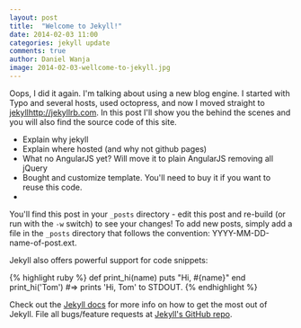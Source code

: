 ```yaml
---
layout: post
title:  "Welcome to Jekyll!"
date: 2014-02-03 11:00
categories: jekyll update
comments: true
author: Daniel Wanja
image: 2014-02-03-wellcome-to-jekyll.jpg
---
```


Oops, I did it again. I'm talking about using a new blog engine. I started with Typo and several hosts, used octopress, and now I moved straight to [jekyll]http://jekyllrb.com. In this post I'll show you the behind the scenes and you will also find the source code of this site.


<!--more-->

* Explain why jekyll
* Explain where hosted (and why not github pages)
* What no AngularJS yet? Will move it to plain AngularJS removing all jQuery
* Bought and customize template. You'll need to buy it if you want to reuse this code.
* 

You'll find this post in your `_posts` directory - edit this post and re-build (or run with the `-w` switch) to see your changes!
To add new posts, simply add a file in the `_posts` directory that follows the convention: YYYY-MM-DD-name-of-post.ext.

Jekyll also offers powerful support for code snippets:


{% highlight ruby %}
def print_hi(name)
  puts "Hi, #{name}"
end
print_hi('Tom')
#=> prints 'Hi, Tom' to STDOUT.
{% endhighlight %}

Check out the [Jekyll docs][jekyll] for more info on how to get the most out of Jekyll. File all bugs/feature requests at [Jekyll's GitHub repo][jekyll-gh].

[jekyll-gh]: https://github.com/mojombo/jekyll
[jekyll]:    http://jekyllrb.com
